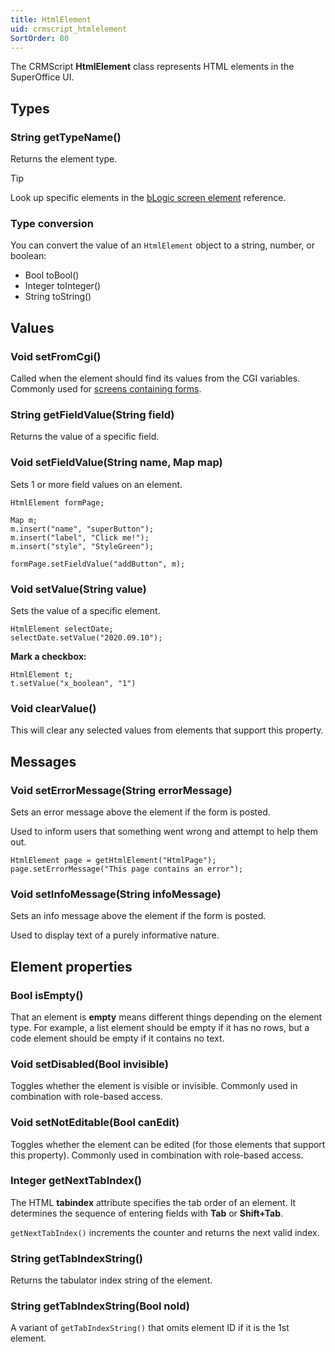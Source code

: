 ```yaml
---
title: HtmlElement
uid: crmscript_htmlelement
SortOrder: 80
---
```


The CRMScript **HtmlElement** class represents HTML elements in the SuperOffice UI.

## Types

### String getTypeName()

Returns the element type.

> [!TIP]
> Look up specific elements in the [bLogic screen element](@blogic_elements) reference.

### Type conversion

You can convert the value of an `HtmlElement` object to a string, number, or boolean:

* Bool toBool()
* Integer toInteger()
* String toString()

## Values

### Void setFromCgi()

Called when the element should find its values from the CGI variables. Commonly used for [screens containing forms](@blogic_form_elements).

### String getFieldValue(String field)

Returns the value of a specific field.

### Void setFieldValue(String name, Map map)

Sets 1 or more field values on an element.

```crmscript
HtmlElement formPage;

Map m;
m.insert("name", "superButton");
m.insert("label", "Click me!");
m.insert("style", "StyleGreen");

formPage.setFieldValue("addButton", m);
```

### Void setValue(String value)

Sets the value of a specific element.

```crmscript
HtmlElement selectDate;
selectDate.setValue("2020.09.10");
```

**Mark a checkbox:**

```crmscript
HtmlElement t;
t.setValue("x_boolean", "1")
```

### Void clearValue()

This will clear any selected values from elements that support this property.

## Messages

### Void setErrorMessage(String errorMessage)

Sets an error message above the element if the form is posted.

Used to inform users that something went wrong and attempt to help them out.

```crmscript
HtmlElement page = getHtmlElement("HtmlPage");
page.setErrorMessage("This page contains an error");
```

### Void setInfoMessage(String infoMessage)

Sets an info message above the element if the form is posted.

Used to display text of a purely informative nature.

## Element properties

### Bool isEmpty()

That an element is **empty** means different things depending on the element type. For example, a list element should be empty if it has no rows, but a code element should be empty if it contains no text.

### Void setDisabled(Bool invisible)

Toggles whether the element is visible or invisible. Commonly used in combination with role-based access.

### Void setNotEditable(Bool canEdit)

Toggles whether the element can be edited (for those elements that support this property). Commonly used in combination with role-based access.

### Integer getNextTabIndex()

The HTML **tabindex** attribute specifies the tab order of an element. It determines the sequence of entering fields with **Tab** or **Shift+Tab**.

`getNextTabIndex()` increments the counter and returns the next valid index.

### String getTabIndexString()

Returns the tabulator index string of the element.

### String getTabIndexString(Bool noId)

A variant of `getTabIndexString()` that omits element ID if it is the 1st element.

